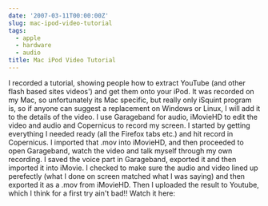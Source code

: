 ```yaml
---
date: '2007-03-11T00:00:00Z'
slug: mac-ipod-video-tutorial
tags:
  - apple
  - hardware
  - audio
title: Mac iPod Video Tutorial
---
```


I recorded a tutorial, showing people how to extract YouTube (and other flash
based sites videos') and get them onto your iPod. It was recorded on my Mac, so
unfortunately its Mac specific, but really only iSquint program is, so if anyone
can suggest a replacement on Windows or Linux, I will add it to the details of
the video. I use Garageband for audio, iMovieHD to edit the video and audio and
Copernicus to record my screen. I started by getting everything I needed ready
(all the Firefox tabs etc.) and hit record in Copernicus. I imported that .mov
into iMovieHD, and then proceeded to open Garageband, watch the video and talk
myself through my own recording. I saved the voice part in Garageband, exported
it and then imported it into iMovie. I checked to make sure the audio and video
lined up perefectly (what I done on screen matched what I was saying) and then
exported it as a .mov from iMovieHD. Then I uploaded the result to Youtube,
which I think for a first try ain't bad!! Watch it here:
